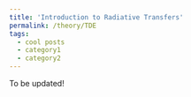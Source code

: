 ```yaml
---
title: 'Introduction to Radiative Transfers'
permalink: /theory/TDE
tags:
  - cool posts
  - category1
  - category2
---
```


To be updated!
